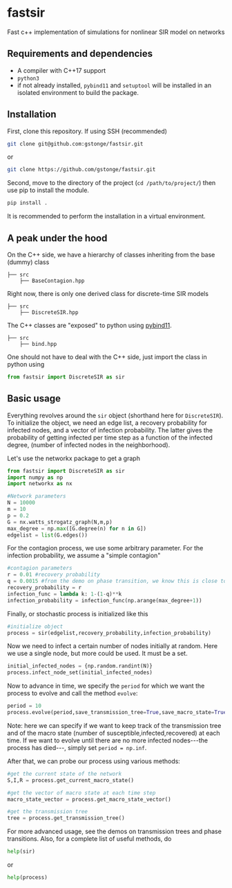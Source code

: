 # fastsir

Fast c++ implementation of simulations for nonlinear SIR model on networks

## Requirements and dependencies

* A compiler with C++17 support
* `python3`
* if not already installed, `pybind11` and `setuptool` will be installed in an isolated environment
  to build the package.

## Installation

First, clone this repository. If using SSH (recommended)
```bash
git clone git@github.com:gstonge/fastsir.git
```
or

```bash
git clone https://github.com/gstonge/fastsir.git
```

Second, move to the directory of the project (`cd /path/to/project/`) then use pip to install the module.
```bash
pip install .
```
It is recommended to perform the installation in a virtual environment.

## A peak under the hood

On the C++ side, we have a hierarchy of classes inheriting from the base (dummy) class
```
├── src
    ├── BaseContagion.hpp
```

Right now, there is only one derived class for discrete-time SIR models
```
├── src
    ├── DiscreteSIR.hpp
```

The C++ classes are "exposed" to python using [pybind11](https://pybind11.readthedocs.io/en/stable/index.html).
```
├── src
    ├── bind.hpp
```

One should not have to deal with the C++ side, just import the class in python using
```python
from fastsir import DiscreteSIR as sir
```

## Basic usage

Everything revolves around the `sir` object (shorthand here for `DiscreteSIR`).
To initialize the object, we need an edge list, a recovery probability for infected nodes, and a
vector of infection probability. The latter gives the probability of getting infected per time step
as a function of the infected degree, (number of infected nodes in the neighborhood).

Let's use the networkx package to get a graph

```python
from fastsir import DiscreteSIR as sir
import numpy as np
import networkx as nx

#Network parameters
N = 10000
m = 10
p = 0.2
G = nx.watts_strogatz_graph(N,m,p)
max_degree = np.max([G.degree(n) for n in G])
edgelist = list(G.edges())
```

For the contagion process, we use some arbitrary parameter. For the infection probability, we assume
a "simple contagion"
```python
#contagion parameters
r = 0.01 #recovery probability
q = 0.0015 #from the demo on phase transition, we know this is close to criticality
recovery_probability = r
infection_func = lambda k: 1-(1-q)**k
infection_probability = infection_func(np.arange(max_degree+1))
```

Finally, or stochastic process is initialized like this
```python
#initialize object
process = sir(edgelist,recovery_probability,infection_probability)
```

Now we need to infect a certain number of nodes initially at random. Here we use a single node, but
more could be used. It must be a set.
```python
initial_infected_nodes = {np.random.randint(N)}
process.infect_node_set(initial_infected_nodes)
```

Now to advance in time, we specify the `period` for which we want the process to evolve and call the
method `evolve`:
```python
period = 10
process.evolve(period,save_transmission_tree=True,save_macro_state=True)
```
Note: here we can specify if we want to keep track of the transmission tree and of the macro state
(number of susceptible,infected,recovered) at each time.
If we want to evolve until there are no more infected nodes---the process has died---, simply set
`period = np.inf`.

After that, we can probe our process using various methods:
```python
#get the current state of the network
S,I,R = process.get_current_macro_state()

#get the vector of macro state at each time step
macro_state_vector = process.get_macro_state_vector()

#get the transmission tree
tree = process.get_transmission_tree()
```

For more advanced usage, see the demos on transmission trees and phase transitions.
Also, for a complete list of useful methods, do
```python
help(sir)
```
or
```python
help(process)
```
